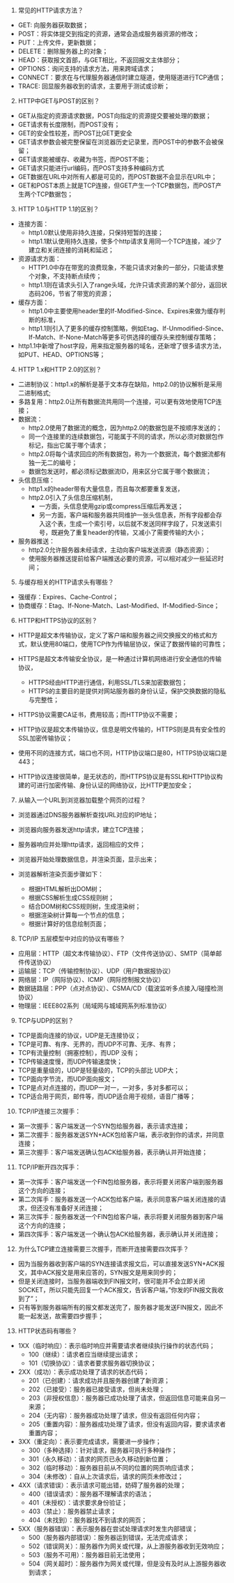 1. 常见的HTTP请求方法？
- GET: 向服务器获取数据；
- POST：将实体提交到指定的资源，通常会造成服务器资源的修改；
- PUT：上传文件，更新数据；
- DELETE：删除服务器上的对象；
- HEAD：获取报文首部，与GET相比，不返回报文主体部分；
- OPTIONS：询问支持的请求方法，用来跨域请求；
- CONNECT：要求在与代理服务器通信时建立隧道，使用隧道进行TCP通信；
- TRACE: 回显服务器收到的请求，主要⽤于测试或诊断；

2. HTTP中GET与POST的区别？
- GET从指定的资源请求数据，POST向指定的资源提交要被处理的数据；
- GET请求有长度限制，而POST没有；
- GET的安全性较差，而POST比GET更安全
- GET请求参数会被完整保留在浏览器历史记录里，而POST中的参数不会被保留；
- GET请求能被缓存、收藏为书签，而POST不能；
- GET请求只能进行url编码，而POST支持多种编码方式
- GET数据在URL中对所有人都是可见的，而POST数据不会显示在URL中；
- GET和POST本质上就是TCP连接，但GET产生一个TCP数据包，而POST产生两个TCP数据包；

3. HTTP 1.0与HTTP 1.1的区别？
- 连接方面：
  - http1.0默认使用非持久连接，只保持短暂的连接；
  - http1.1默认使用持久连接，使多个http请求复用同一个TCP连接，减少了建立和关闭连接的消耗和延迟；
- 资源请求方面：
  - HTTP1.0中存在带宽的浪费现象，不能只请求对象的一部分，只能请求整个对象，不支持断点续传；
  - http1.1则在请求头引入了range头域，允许只请求资源的某个部分，返回状态码206，节省了带宽的资源；
- 缓存方面：
  - http1.0中主要使用header里的If-Modified-Since、Expires来做为缓存判断的标准，
  - http1.1则引入了更多的缓存控制策略，例如Etag、If-Unmodified-Since、If-Match、If-None-Match等更多可供选择的缓存头来控制缓存策略；
- http1.1中新增了host字段，用来指定服务器的域名，还新增了很多请求方法，如PUT、HEAD、OPTIONS等；

4. HTTP 1.x和HTTP 2.0的区别？
- 二进制协议：http1.x的解析是基于文本存在缺陷，http2.0的协议解析是采用二进制格式;
- 多路复用：http2.0让所有数据流共用同一个连接，可以更有效地使用TCP连接；
- 数据流：
  - http2.0使用了数据流的概念，因为http2.0的数据包是不按顺序发送的；
  - 同一个连接里的连续数据包，可能属于不同的请求，所以必须对数据包作标记，指出它属于哪个请求；
  - http2.0将每个请求回应的所有数据包，称为一个数据流，每个数据流都有独一无二的编号；
  - 数据包发送时，都必须标记数据流ID，用来区分它属于哪个数据流；
- 头信息压缩：
  - http1.x的header带有大量信息，而且每次都要重复发送，
  - http2.0引入了头信息压缩机制，
    - 一方面，头信息使用gzip或compress压缩后再发送；
    - 另一方面，客户端和服务器共同维护一张头信息表，所有字段都会存入这个表，生成一个索引号，以后就不发送同样字段了，只发送索引号，既避免了重复header的传输，又减小了需要传输的大小；
- 服务器推送：
  - http2.0允许服务器未经请求，主动向客户端发送资源（静态资源）；
  - 使用服务器推送提前给客户端推送必要的资源，可以相对减少一些延迟时间；

5. 与缓存相关的HTTP请求头有哪些？
- 强缓存：Expires、Cache-Control；
- 协商缓存：Etag、If-None-Match、Last-Modified、If-Modified-Since；

6. HTTP和HTTPS协议的区别？
- HTTP是超文本传输协议，定义了客户端和服务器之间交换报文的格式和方式，默认使用80端口，使用TCP作为传输层协议，保证了数据传输的可靠性；
- HTTPS是超文本传输安全协议，是一种通过计算机网络进行安全通信的传输协议，
  - HTTPS经由HTTP进行通信，利用SSL/TLS来加密数据包；
  - HTTPS的主要目的是提供对网站服务器的身份认证，保护交换数据的隐私与完整性；

- HTTPS协议需要CA证书，费用较高；而HTTP协议不需要；
- HTTP协议是超文本传输协议，信息是明文传输的，HTTPS则是具有安全性的SSL加密传输协议；
- 使用不同的连接方式，端口也不同，HTTP协议端口是80，HTTPS协议端口是443；
- HTTP协议连接很简单，是无状态的，而HTTPS协议是有SSL和HTTP协议构建的可进行加密传输、身份认证的网络协议，比HTTP更加安全；

7. 从输入一个URL到浏览器加载整个网页的过程？
- 浏览器通过DNS服务器解析查找URL对应的IP地址；
- 浏览器向服务器发送http请求，建立TCP连接；
- 服务器响应并处理http请求，返回相应的文件；
- 浏览器开始处理数据信息，并渲染页面，显示出来；

- 浏览器解析渲染页面步骤如下：
  - 根据HTML解析出DOM树；
  - 根据CSS解析生成CSS规则树；
  - 结合DOM树和CSS规则树，生成渲染树；
  - 根据渲染树计算每一个节点的信息；
  - 根据计算好的信息绘制页面；

8. TCP/IP 五层模型中对应的协议有哪些？
- 应用层：HTTP（超文本传输协议）、FTP（文件传送协议）、SMTP（简单邮件传送协议）
- 运输层：TCP（传输控制协议）、UDP（用户数据报协议）
- 网络层：IP（网际协议）、ICMP（网际控制报文协议）
- 数据链路层：PPP（点对点协议）、CSMA/CD（载波监听多点接入/碰撞检测协议）
- 物理层：IEEE802系列（局域网与城域网系列标准协议）

9. TCP与UDP的区别？
- TCP是面向连接的协议，UDP是无连接协议；
- TCP是可靠、有序、无界的，而UDP不可靠、无序、有界；
- TCP有流量控制（拥塞控制），而UDP 没有；
- TCP传输速度慢，而UDP传输速度快；
- TCP是重量级的，UDP是轻量级的，TCP的头部比 UDP大；
- TCP面向字节流，而UDP面向报文；
- TCP是点对点连接的，而UDP一对一，一对多，多对多都可以；
- TCP适合用于网页，邮件等，而UDP适合用于视频，语音广播等；

10. TCP/IP连接三次握手：   
- 第一次握手：客户端发送一个SYN包给服务器，表示请求连接；
- 第二次握手：服务器发送SYN+ACK包给客户端，表示收到你的请求，并同意连接；
- 第三次握手：客户端发送确认包ACK给服务器，表示确认并开始连接；

11. TCP/IP断开四次挥手：
- 第一次挥手：客户端发送一个FIN包给服务器，表示将要关闭客户端到服务器这个方向的连接；
- 第二次挥手：服务器发送一个ACK包给客户端，表示同意客户端关闭连接的请求，但还没有准备好关闭连接；
- 第三次挥手：服务器发送一个FIN包给客户端，表示将要关闭服务器到客户端这个方向的连接；
- 第四次挥手：客户端发送一个确认包ACK给服务器，表示确认并关闭连接；

12. 为什么TCP建立连接需要三次握手，而断开连接需要四次挥手？
- 因为当服务器收到客户端的SYN连接请求报文后，可以直接发送SYN+ACK报文，其中ACK报文是用来应答的，SYN报文是用来同步的；
- 但是关闭连接时，当服务器端收到FIN报文时，很可能并不会立即关闭SOCKET，所以只能先回复一个ACK报文，告诉客户端，”你发的FIN报文我收到了”；
- 只有等到服务器端所有的报文都发送完了，服务器才能发送FIN报文，因此不能一起发送，故需要四步握手；

13. HTTP状态码有哪些？
- 1XX（临时响应）：表示临时响应并需要请求者继续执行操作的状态代码；
  - 100（继续）：请求者应当继续提出请求；
  - 101（切换协议）：请求者要求服务器切换协议；
- 2XX（成功）：表示成功处理了请求的状态代码；
  - 201（已创建）：请求成功并且服务器创建了新资源；
  - 202（已接受）：服务器已接受请求，但尚未处理；
  - 203（非授权信息）：服务器已成功处理了请求，但返回信息可能来自另一来源；
  - 204（无内容）：服务器成功处理了请求，但没有返回任何内容；
  - 205（重置内容）：服务器成功处理了请求，但没有返回内容，要求请求者重置内容；
- 3XX（重定向）：表示要完成请求，需要进一步操作；
  - 300（多种选择）：针对请求，服务器可执行多种操作；
  - 301（永久移动）：请求的网页已永久移动到新位置；
  - 302（临时移动）：服务器目前从不同的位置的网页响应请求；
  - 304（未修改）：自从上次请求后，请求的网页未修改过；
- 4XX（请求错误）：表示请求可能出错，妨碍了服务器的处理；
  - 400（错误请求）：服务器不理解请求的语法；
  - 401（未授权）：请求要求身份验证；
  - 403（禁止）：服务器禁止请求；
  - 404（未找到）：服务器找不到请求的网页；
- 5XX（服务器错误）：表示服务器在尝试处理请求时发生内部错误；
  - 500（服务器内部错误）：服务器运到错误，无法完成请求；
  - 502（错误网关）：服务器作为网关或代理，从上游服务器收到无效响应；
  - 503（服务不可用）：服务器目前无法使用；
  - 504（网关超时）：服务器作为网关或代理，但是没有及时从上游服务器收到请求；
